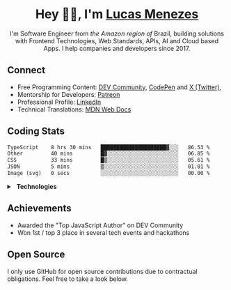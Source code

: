 <h1 align="center">Hey 👋🏻, I'm <a href="https://lucasm.dev">Lucas Menezes</a></h1>
<p align="center">I'm Software Engineer from <i>the Amazon region of</i> Brazil, building solutions with Frontend Technologies, Web Standards, APIs, AI and Cloud based Apps. I help companies and developers since 2017.</p>

## Connect

- Free Programming Content: [DEV Community](https://dev.to/lucasm), [CodePen](https://codepen.io/lucasm) and [X (Twitter)](https://x.com/lucasmezs),
- Mentorship for Developers: [Patreon](https://patreon.com/lucasm)
- Professional Profile: [LinkedIn](https://linkedin.com/in/lucasmezs)
- Technical Translations: [MDN Web Docs](https://github.com/mdn/)


## Coding Stats

<!--START_SECTION:waka-->

```txt
TypeScript    8 hrs 30 mins   █████████████████████▓░░░   86.53 %
Other         40 mins         █▓░░░░░░░░░░░░░░░░░░░░░░░   06.85 %
CSS           33 mins         █▒░░░░░░░░░░░░░░░░░░░░░░░   05.61 %
JSON          5 mins          ▒░░░░░░░░░░░░░░░░░░░░░░░░   01.01 %
Image (svg)   0 secs          ░░░░░░░░░░░░░░░░░░░░░░░░░   00.00 %
```

<!--END_SECTION:waka-->

<details>
<summary><strong>&nbsp;&nbsp;Technologies</strong></summary>
</br>
  
[![typescript](https://skillicons.dev/icons?i=typescript)](https://typescriptlang.org/)
[![react](https://skillicons.dev/icons?i=react)](https://react.dev)
[![css](https://skillicons.dev/icons?i=css)](https://developer.mozilla.org/docs/Web/CSS)
[![webpack](https://skillicons.dev/icons?i=webpack)](https://webpack.js.org/)
[![sass](https://skillicons.dev/icons?i=sass)](https://sass-lang.com/)
[![html](https://skillicons.dev/icons?i=html)](https://developer.mozilla.org/docs/Web/HTML)
[![javascript](https://skillicons.dev/icons?i=javascript)](https://developer.mozilla.org/docs/Web/JavaScript)
[![nodejs](https://skillicons.dev/icons?i=nodejs)](https://nodejs.org)
[![graphql](https://skillicons.dev/icons?i=graphql)](https://graphql.org/)
[![docker](https://skillicons.dev/icons?i=docker)](https://docker.com/)
[![git](https://skillicons.dev/icons?i=git)](https://git-scm.com/)
[![jest](https://skillicons.dev/icons?i=jest)](https://jestjs.io/)
[![vue](https://skillicons.dev/icons?i=vue)](https://vuejs.org/)
[![angular](https://skillicons.dev/icons?i=angular)](https://angular.io/)
[![java](https://skillicons.dev/icons?i=java)](https://java.com/)
[![c](https://skillicons.dev/icons?i=c)](https://w3schools.com/c/)
[![nextjs](https://skillicons.dev/icons?i=nextjs)](https://nextjs.org/)
[![wordpress](https://skillicons.dev/icons?i=wordpress)](https://wordpress.org/)
[![postgresql](https://skillicons.dev/icons?i=postgresql)](https://postgresql.org/)
[![cloudflare](https://skillicons.dev/icons?i=cloudflare)](https://cloudflare.com/)
[![aws](https://skillicons.dev/icons?i=aws)](https://aws.amazon.com/)
[![azure](https://skillicons.dev/icons?i=azure)](https://azure.microsoft.com/)
[![gcp](https://skillicons.dev/icons?i=gcp)](https://cloud.google.com/)
[![nginx](https://skillicons.dev/icons?i=nginx)](https://nginx.com/)
[![styledcomponents](https://skillicons.dev/icons?i=styledcomponents)](https://styled-components.com/)
[![svg](https://skillicons.dev/icons?i=svg)](https://developer.mozilla.org/docs/Web/SVG)
[![vscode](https://skillicons.dev/icons?i=vscode)](https://code.visualstudio.com/)
[![vim](https://skillicons.dev/icons?i=vim)](https://neovim.io/)
[![linux](https://skillicons.dev/icons?i=linux)](https://distrochooser.de/)
[![apple](https://skillicons.dev/icons?i=apple)](https://apple.com/macos)
[![openstack](https://skillicons.dev/icons?i=openstack)](https://openstack.org/)
[![grafana](https://skillicons.dev/icons?i=grafana)](https://grafana.com/)


</details>

## Achievements

- Awarded the "Top JavaScript Author" on DEV Community
- Won 1st / top 3 place in several tech events and hackathons

## Open Source

I only use GitHub for open source contributions due to contractual obligations. Feel free to take a look below.
